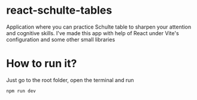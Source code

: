 # react-schulte-tables

Application where you can practice Schulte table to sharpen your attention and cognitive skills. I've made this app with help of React under Vite's configuration and some other small libraries

# How to run it?

Just go to the root folder, open the terminal and run

`
npm run dev
`
